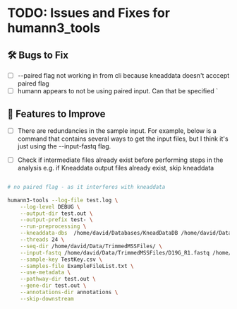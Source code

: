 

# TODO: Issues and Fixes for humann3_tools

## 🛠️ Bugs to Fix
- [ ] --paired flag not working in from cli because kneaddata doesn't acccept paired flag
- [ ] humann appears to not be using paired input. Can that be specified
`

## 🔧 Features to Improve
- [ ] There are redundancies in the sample input. For example, below is a command
        that contains several ways to get the input files, but I think it's just using the --input-fastq flag.
- [ ] Check if intermediate files already exist before performing steps in the analysis
        e.g. if Kneaddata output files already exist, skip kneaddata


```bash

# no paired flag - as it interferes with kneaddata
	
humann3-tools --log-file test.log \
	--log-level DEBUG \
	--output-dir test.out \
	--output-prefix test- \
	--run-preprocessing \
	--kneaddata-dbs  /home/david/Databases/KneadDataDB /home/david/Databases/BT2ContaminantDB \
	--threads 24 \
	--seq-dir /home/david/Data/TrimmedMSSFiles/ \
	--input-fastq /home/david/Data/TrimmedMSSFiles/D19G_R1.fastq /home/david/Data/TrimmedMSSFiles/D19G_R2.fastq \
	--sample-key TestKey.csv \
	--samples-file ExampleFileList.txt \
	--use-metadata \
	--pathway-dir test.out \
	--gene-dir test.out \
	--annotations-dir annotations \
	--skip-downstream
